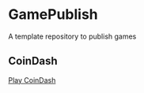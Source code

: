 # GamePublish
A template repository to publish games

## CoinDash
[Play CoinDash](./player_scene/index.html)
